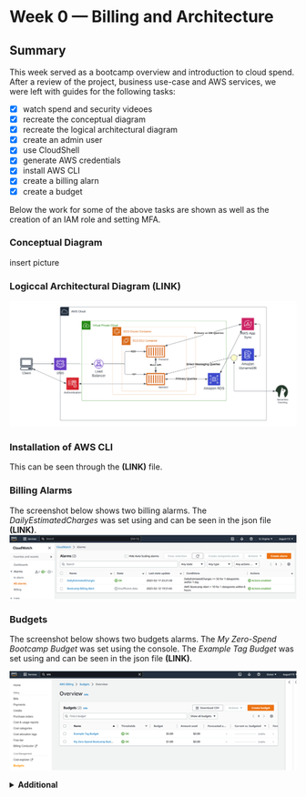 # Week 0 — Billing and Architecture

## Summary
This week served as a bootcamp overview and introduction to cloud spend. After a review of the project, business use-case and AWS services, we were left with guides for the following tasks: 
- [x] watch spend and security videoes
- [x] recreate the conceptual diagram
- [x] recreate the logical architectural diagram
- [x] create an admin user
- [x] use CloudShell
- [x] generate AWS credentials
- [x] install AWS CLI
- [x] create a billing alarn
- [x] create a budget

Below the work for some of the above tasks are shown as well as the creation of an IAM role and setting MFA.

### Conceptual Diagram
insert picture

### Logiccal Architectural Diagram (LINK)
![Logical Diagram Screenshot](assets/Logical-Aws-Cruddur.png)

### Installation of AWS CLI
This can be seen through the **(LINK)** file.

### Billing Alarms
The screenshot below shows two billing alarms. The *DailyEstimatedCharges* was set using and can be seen in the json file **(LINK)**.
![Logical Diagram Screenshot](assets/alarmsaws.png)

### Budgets
The screenshot below shows two budgets alarms. The *My Zero-Spend Bootcamp Budget* was set using the console. The *Example Tag Budget* was set using and can be seen in the json file **(LINK)**.

![Logical Diagram Screenshot](assets/budgesaws.png)

<details>
  
  <strong> <summary>Additional</summary> </strong>
  
  ### IAM Role and MFA
  In addition to the above I set an IAM role with
 
</details>
